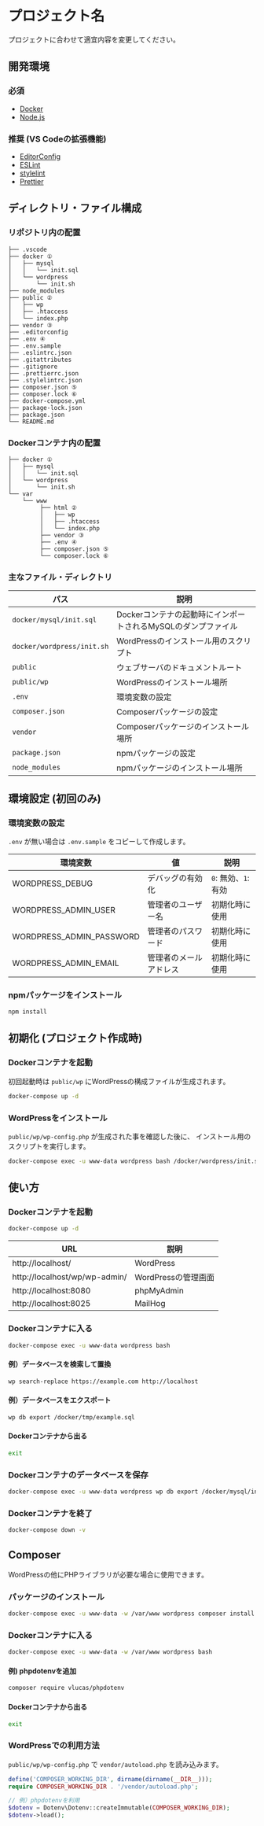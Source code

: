# プロジェクト名
プロジェクトに合わせて適宜内容を変更してください。

<!------------------------------------->

## 開発環境

### 必須

- [Docker](https://www.docker.com/products/docker-desktop)
- [Node.js](https://nodejs.org/ja/)

### 推奨 (VS Codeの拡張機能)

- [EditorConfig](https://marketplace.visualstudio.com/items?itemName=editorconfig.editorconfig)
- [ESLint](https://marketplace.visualstudio.com/items?itemName=dbaeumer.vscode-eslint)
- [stylelint](https://marketplace.visualstudio.com/items?itemName=stylelint.vscode-stylelint)
- [Prettier](https://marketplace.visualstudio.com/items?itemName=esbenp.prettier-vscode)

<!------------------------------------->

## ディレクトリ・ファイル構成

### リポジトリ内の配置

```
├── .vscode
├── docker ①
│   ├── mysql
│   │   └── init.sql
│   └── wordpress
│       └── init.sh
├── node_modules
├── public ②
│   ├── wp
│   ├── .htaccess
│   └── index.php
├── vendor ③
├── .editorconfig
├── .env ④
├── .env.sample
├── .eslintrc.json
├── .gitattributes
├── .gitignore
├── .prettierrc.json
├── .stylelintrc.json
├── composer.json ⑤
├── composer.lock ⑥
├── docker-compose.yml
├── package-lock.json
├── package.json
└── README.md
```

### Dockerコンテナ内の配置

```
├── docker ①
│   ├── mysql
│   │   └── init.sql
│   └── wordpress
│       └── init.sh
└── var
    └── www
         ├── html ②
         │   ├── wp    
         │   ├── .htaccess
         │   └── index.php
         ├── vendor ③
         ├── .env ④
         ├── composer.json ⑤
         └── composer.lock ⑥
```

### 主なファイル・ディレクトリ

| パス | 説明 |
| - | - |
| `docker/mysql/init.sql` | Dockerコンテナの起動時にインポートされるMySQLのダンプファイル |
| `docker/wordpress/init.sh` | WordPressのインストール用のスクリプト |
| `public` | ウェブサーバのドキュメントルート |
| `public/wp` | WordPressのインストール場所 |
| `.env` | 環境変数の設定 |
| `composer.json` | Composerパッケージの設定 |
| `vendor` | Composerパッケージのインストール場所 |
| `package.json` | npmパッケージの設定 |
| `node_modules` | npmパッケージのインストール場所 |

<!------------------------------------->

## 環境設定 (初回のみ)

### 環境変数の設定

`.env` が無い場合は `.env.sample` をコピーして作成します。

| 環境変数 | 値 | 説明 |
| - | - | - |
| WORDPRESS_DEBUG | デバッグの有効化 | `0`: 無効、`1`: 有効 |
| WORDPRESS_ADMIN_USER | 管理者のユーザー名 | 初期化時に使用 |
| WORDPRESS_ADMIN_PASSWORD | 管理者のパスワード | 初期化時に使用 |
| WORDPRESS_ADMIN_EMAIL | 管理者のメールアドレス | 初期化時に使用 |

### npmパッケージをインストール

```sh
npm install
```

<!------------------------------------->

## 初期化 (プロジェクト作成時)

### Dockerコンテナを起動

初回起動時は `public/wp` にWordPressの構成ファイルが生成されます。

```sh
docker-compose up -d
```

### WordPressをインストール

`public/wp/wp-config.php` が生成された事を確認した後に、
インストール用のスクリプトを実行します。

```sh
docker-compose exec -u www-data wordpress bash /docker/wordpress/init.sh
```

<!------------------------------------->

## 使い方

### Dockerコンテナを起動

```sh
docker-compose up -d
```

| URL | 説明 |
| - | - |
| http://localhost/ | WordPress |
| http://localhost/wp/wp-admin/ | WordPressの管理画面 |
| http://localhost:8080 | phpMyAdmin |
| http://localhost:8025 | MailHog |

### Dockerコンテナに入る

```sh
docker-compose exec -u www-data wordpress bash
```

#### 例）データベースを検索して置換

```sh
wp search-replace https://example.com http://localhost
```

#### 例）データベースをエクスポート

```sh
wp db export /docker/tmp/example.sql
```

#### Dockerコンテナから出る

```sh
exit
```

### Dockerコンテナのデータベースを保存

```sh
docker-compose exec -u www-data wordpress wp db export /docker/mysql/init.sql
```

### Dockerコンテナを終了

```sh
docker-compose down -v
```

<!------------------------------------->

## Composer

WordPressの他にPHPライブラリが必要な場合に使用できます。

### パッケージのインストール

```sh
docker-compose exec -u www-data -w /var/www wordpress composer install
```

### Dockerコンテナに入る

```sh
docker-compose exec -u www-data -w /var/www wordpress bash
```

#### 例) phpdotenvを追加

```sh
composer require vlucas/phpdotenv
```

#### Dockerコンテナから出る

```sh
exit
```

### WordPressでの利用方法

`public/wp/wp-config.php` で `vendor/autoload.php` を読み込みます。

```php
define('COMPOSER_WORKING_DIR', dirname(dirname(__DIR__)));
require COMPOSER_WORKING_DIR . '/vendor/autoload.php';

// 例）phpdotenvを利用
$dotenv = Dotenv\Dotenv::createImmutable(COMPOSER_WORKING_DIR);
$dotenv->load();
```

